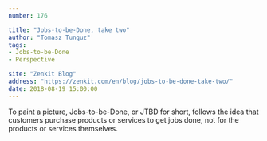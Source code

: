 ```yaml
---
number: 176

title: "Jobs-to-be-Done, take two"
author: "Tomasz Tunguz"
tags:
- Jobs-to-be-Done
- Perspective

site: "Zenkit Blog"
address: "https://zenkit.com/en/blog/jobs-to-be-done-take-two/"
date: 2018-08-19 15:00:00
---
```


To paint a picture, Jobs-to-be-Done, or JTBD for short, follows the idea that customers purchase products or services to get jobs done, not for the products or services themselves.
